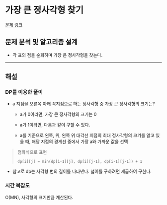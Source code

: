 # 가장 큰 정사각형 찾기

[문제 링크](https://school.programmers.co.kr/learn/courses/18/lessons/1879)

## 문제 분석 및 알고리즘 설계

- 각 표의 점을 순회하며 가장 큰 정사각형을 찾는다.

---

## 해설

### DP를 이용한 풀이

- a 지점을 오른쪽 아래 꼭지점으로 하는 정사각형 중 가장 큰 정사각형의 크기는?

  - a가 0이라면, 가장 큰 정사각형의 크기는 0

  - a가 1이라면, 다음과 같이 구할 수 있다.

  - a를 기준으로 왼쪽, 위, 왼쪽 위 대각선 지점의 최대 정사각형의 크기를 알고 있을 때, 해당 지점의 경계선 중에서 가장 a와 가까운 값을 선택

> 점화식으로 표현
>
> `dp[i][j] = min(dp[i-1][j], dp[i][j-1], dp[i-1][j-1]) + 1`

- 참고로 dp는 사각형 변의 길이를 나타낸다. 넓이를 구하려면 제곱하여 구한다.

### 시간 복잡도

O(MN), 사각형의 크기만큼 계산된다.
